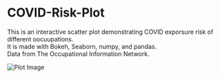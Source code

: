# COVID-Risk-Plot
This is an interactive scatter plot demonstrating COVID exporsure risk of different oocuupations.\
It is made with Bokeh, Seaborn, numpy, and pandas.<br /> 
Data from The Occupational Information Network.<br />

![Plot Image](/my_app/COVIDplot.png)
